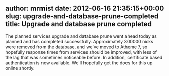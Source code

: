 author: mrmist
date: 2012-06-16 21:35:15+00:00
slug: upgrade-and-database-prune-completed
title: Upgrade and database prune completed
---

The planned services upgrade and database prune went ahead today as planned and has completed successfully. Approximately 300000 nicks were removed from the database, and we've moved to Atheme 7, so hopefully response times from services should be improved, with less of the lag that was sometimes noticeable before.
In addition, certificate based authentication is now available.  We'll hopefully get the docs for this up online shortly.

